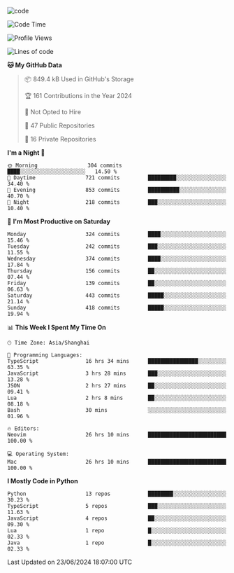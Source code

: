 
<!--
**liuyaanng/liuyaanng** is a ✨ _special_ ✨ repository because its `README.md` (this file) appears on your GitHub profile.

Here are some ideas to get you started:

- 🔭 I’m currently working on ...
- 🌱 I’m currently learning ...
- 👯 I’m looking to collaborate on ...
- 🤔 I’m looking for help with ...
- 💬 Ask me about ...
- 📫 How to reach me: ...
- 😄 Pronouns: ...
- ⚡ Fun fact: ...
-->


![code](https://cdn.jsdelivr.net/gh/liuyaanng/liuyaanng@1.0/code.gif) 

<!--START_SECTION:waka-->
![Code Time](http://img.shields.io/badge/Code%20Time-490%20hrs%209%20mins-blue)

![Profile Views](http://img.shields.io/badge/Profile%20Views-0-blue)

![Lines of code](https://img.shields.io/badge/From%20Hello%20World%20I%27ve%20Written-14.5%20million%20lines%20of%20code-blue)

**🐱 My GitHub Data** 

> 📦 849.4 kB Used in GitHub's Storage 
 > 
> 🏆 161 Contributions in the Year 2024
 > 
> 🚫 Not Opted to Hire
 > 
> 📜 47 Public Repositories 
 > 
> 🔑 16 Private Repositories 
 > 
**I'm a Night 🦉** 

```text
🌞 Morning                304 commits         ████░░░░░░░░░░░░░░░░░░░░░   14.50 % 
🌆 Daytime                721 commits         █████████░░░░░░░░░░░░░░░░   34.40 % 
🌃 Evening                853 commits         ██████████░░░░░░░░░░░░░░░   40.70 % 
🌙 Night                  218 commits         ███░░░░░░░░░░░░░░░░░░░░░░   10.40 % 
```
📅 **I'm Most Productive on Saturday** 

```text
Monday                   324 commits         ████░░░░░░░░░░░░░░░░░░░░░   15.46 % 
Tuesday                  242 commits         ███░░░░░░░░░░░░░░░░░░░░░░   11.55 % 
Wednesday                374 commits         ████░░░░░░░░░░░░░░░░░░░░░   17.84 % 
Thursday                 156 commits         ██░░░░░░░░░░░░░░░░░░░░░░░   07.44 % 
Friday                   139 commits         ██░░░░░░░░░░░░░░░░░░░░░░░   06.63 % 
Saturday                 443 commits         █████░░░░░░░░░░░░░░░░░░░░   21.14 % 
Sunday                   418 commits         █████░░░░░░░░░░░░░░░░░░░░   19.94 % 
```


📊 **This Week I Spent My Time On** 

```text
🕑︎ Time Zone: Asia/Shanghai

💬 Programming Languages: 
TypeScript               16 hrs 34 mins      ████████████████░░░░░░░░░   63.35 % 
JavaScript               3 hrs 28 mins       ███░░░░░░░░░░░░░░░░░░░░░░   13.28 % 
JSON                     2 hrs 27 mins       ██░░░░░░░░░░░░░░░░░░░░░░░   09.41 % 
Lua                      2 hrs 8 mins        ██░░░░░░░░░░░░░░░░░░░░░░░   08.18 % 
Bash                     30 mins             ░░░░░░░░░░░░░░░░░░░░░░░░░   01.96 % 

🔥 Editors: 
Neovim                   26 hrs 10 mins      █████████████████████████   100.00 % 

💻 Operating System: 
Mac                      26 hrs 10 mins      █████████████████████████   100.00 % 
```

**I Mostly Code in Python** 

```text
Python                   13 repos            ████████░░░░░░░░░░░░░░░░░   30.23 % 
TypeScript               5 repos             ███░░░░░░░░░░░░░░░░░░░░░░   11.63 % 
JavaScript               4 repos             ██░░░░░░░░░░░░░░░░░░░░░░░   09.30 % 
Lua                      1 repo              █░░░░░░░░░░░░░░░░░░░░░░░░   02.33 % 
Java                     1 repo              █░░░░░░░░░░░░░░░░░░░░░░░░   02.33 % 
```




 Last Updated on 23/06/2024 18:07:00 UTC
<!--END_SECTION:waka-->
